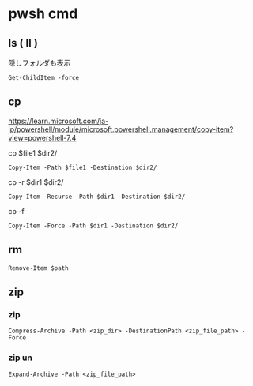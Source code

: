 
# pwsh cmd


## ls ( ll )

隠しフォルダも表示

```
Get-ChildItem -force
```


## cp

https://learn.microsoft.com/ja-jp/powershell/module/microsoft.powershell.management/copy-item?view=powershell-7.4


cp $file1 $dir2/

```
Copy-Item -Path $file1 -Destination $dir2/
```

cp -r $dir1 $dir2/

```
Copy-Item -Recurse -Path $dir1 -Destination $dir2/
```

cp -f

```
Copy-Item -Force -Path $dir1 -Destination $dir2/
```


## rm

```
Remove-Item $path
```


## zip

### zip

```
Compress-Archive -Path <zip_dir> -DestinationPath <zip_file_path> -Force
```

### zip un

```
Expand-Archive -Path <zip_file_path>
```


